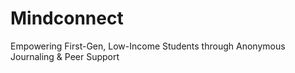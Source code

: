 # Mindconnect
Empowering First-Gen, Low-Income Students through Anonymous Journaling &amp; Peer Support
